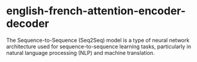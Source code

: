 # english-french-attention-encoder-decoder
The Sequence-to-Sequence (Seq2Seq) model is a type of neural network architecture used for sequence-to-sequence learning tasks, particularly in natural language processing (NLP) and machine translation. 
